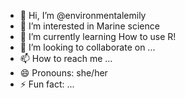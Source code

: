 - 👋 Hi, I’m @environmentalemily
- 👀 I’m interested in Marine science
- 🌱 I’m currently learning How to use R!
- 💞️ I’m looking to collaborate on ...
- 📫 How to reach me ...
- 😄 Pronouns: she/her
- ⚡ Fun fact: ...

<!---
environmentalemily/environmentalemily is a ✨ special ✨ repository because its `README.md` (this file) appears on your GitHub profile.
You can click the Preview link to take a look at your changes.
--->
